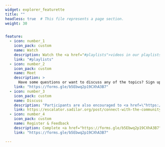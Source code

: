 ```yaml
---
widget: explorer_featurette
title: ""
headless: true  # This file represents a page section.
weight: 30


feature:
  - icon: number_1
    icon_pack: custom
    name: Watch
    description: Watch the <a href="#playlists">videos in our playlists</a> at your own pace. You can start with topics that you are less familiar with, or only focus on those you are particularly interested in. No need to work through everything. These resources should equip you with foundational knowledge about the topics at hand. For more detailed resources, please refer to our [curated list of training materials and courses](../../global-training-resources).
    link: "#playlists"
  - icon: number_2
    icon_pack: custom
    name: Meet
    description: >
      Have some questions or want to discuss any of the topics? Sign up for an informal virtual meeting simply by adding your name to our <a href="https://docs.google.com/document/d/1tdE9s8_fmwBTgCBRsGk1CiRR0YBymhX_adX9inPDu9I/edit?usp=sharing" target="_blank">open meetup document</a> or <a href="https://forms.gle/b5Ebwq2p19CXhA3B7" target="_blank"> registering via the form</a>. Connection details will be shared on the document and via <a href="https://escalator.sadilar.org/post/connect-with-the-community/" target="_blank">our Slack workspace</a> an hour before the meetups. We'll run a regular meeting <b>every last Tuesday of the month</b>.<br> <b>Next meeting: <a href="https://docs.google.com/document/d/1tdE9s8_fmwBTgCBRsGk1CiRR0YBymhX_adX9inPDu9I/edit?usp=sharing" target="_blank">26 July 2022 @ 15:30 - 16:30 SAST</a></b>
    link: "https://forms.gle/b5Ebwq2p19CXhA3B7"
  - icon: number_3
    icon_pack: custom
    name: Discuss
    description: "Participants are also encouraged to <a href=\"https://escalator.sadilar.org/post/connect-with-the-community/\" target=\"_blank\">join our Slack Workspace</a> to get to know the community and gain exposure to conversations about digital and computational research in the humanities and social sciences. Questions and discussions related to the video content from our EXPLORER's Playlists can be asked on the #dci-explorer-track Slack channel specifically."
    link: https://escalator.sadilar.org/post/connect-with-the-community/
  - icon: number_4
    icon_pack: custom
    name: Register & Feedback
    description: Complete <a href="https://forms.gle/b5Ebwq2p19CXhA3B7" target="_blank">our registration form</a> to let us know you're interested in this track. Although this track allows participants to work through material at their own speed, we would still like to hear from you and support you on your journey. You are also encouraged to <a href="https://forms.gle/b5Ebwq2p19CXhA3B7" target="_blank">provide feedback</a> to help us improve content and delivery of the EXPLORER track. 
    link: "https://forms.gle/b5Ebwq2p19CXhA3B7"

---
```


